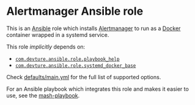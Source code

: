 <!--
SPDX-FileCopyrightText: 2023 Julian-Samuel Gebühr

SPDX-License-Identifier: AGPL-3.0-or-later
-->

# Alertmanager Ansible role

This is an [Ansible](https://www.ansible.com/) role which installs [Alertmanager](https://prometheus.io/docs/alerting/latest/alertmanager/) to run as a [Docker](https://www.docker.com/) container wrapped in a systemd service.

This role *implicitly* depends on:

- [`com.devture.ansible.role.playbook_help`](https://github.com/devture/com.devture.ansible.role.playbook_help)
- [`com.devture.ansible.role.systemd_docker_base`](https://github.com/devture/com.devture.ansible.role.systemd_docker_base)

Check [defaults/main.yml](defaults/main.yml) for the full list of supported options.

For an Ansible playbook which integrates this role and makes it easier to use, see the [mash-playbook](https://github.com/mother-of-all-self-hosting/mash-playbook).
